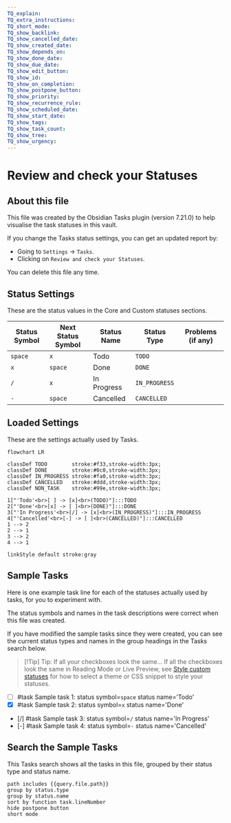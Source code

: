 ```yaml
---
TQ_explain: 
TQ_extra_instructions: 
TQ_short_mode: 
TQ_show_backlink: 
TQ_show_cancelled_date: 
TQ_show_created_date: 
TQ_show_depends_on: 
TQ_show_done_date: 
TQ_show_due_date: 
TQ_show_edit_button: 
TQ_show_id: 
TQ_show_on_completion: 
TQ_show_postpone_button: 
TQ_show_priority: 
TQ_show_recurrence_rule: 
TQ_show_scheduled_date: 
TQ_show_start_date: 
TQ_show_tags: 
TQ_show_task_count: 
TQ_show_tree: 
TQ_show_urgency: 
---
```

# Review and check your Statuses

## About this file

This file was created by the Obsidian Tasks plugin (version 7.21.0) to help visualise the task statuses in this vault.

If you change the Tasks status settings, you can get an updated report by:

- Going to `Settings` -> `Tasks`.
- Clicking on `Review and check your Statuses`.

You can delete this file any time.

## Status Settings

<!--
Switch to Live Preview or Reading Mode to see the table.
If there are any Markdown formatting characters in status names, such as '*' or '_',
Obsidian may only render the table correctly in Reading Mode.
-->

These are the status values in the Core and Custom statuses sections.

| Status Symbol | Next Status Symbol | Status Name | Status Type | Problems (if any) |
| ----- | ----- | ----- | ----- | ----- |
| `space` | `x` | Todo | `TODO` |  |
| `x` | `space` | Done | `DONE` |  |
| `/` | `x` | In Progress | `IN_PROGRESS` |  |
| `-` | `space` | Cancelled | `CANCELLED` |  |

## Loaded Settings

<!-- Switch to Live Preview or Reading Mode to see the diagram. -->

These are the settings actually used by Tasks.

```mermaid
flowchart LR

classDef TODO        stroke:#f33,stroke-width:3px;
classDef DONE        stroke:#0c0,stroke-width:3px;
classDef IN_PROGRESS stroke:#fa0,stroke-width:3px;
classDef CANCELLED   stroke:#ddd,stroke-width:3px;
classDef NON_TASK    stroke:#99e,stroke-width:3px;

1["'Todo'<br>[ ] -> [x]<br>(TODO)"]:::TODO
2["'Done'<br>[x] -> [ ]<br>(DONE)"]:::DONE
3["'In Progress'<br>[/] -> [x]<br>(IN_PROGRESS)"]:::IN_PROGRESS
4["'Cancelled'<br>[-] -> [ ]<br>(CANCELLED)"]:::CANCELLED
1 --> 2
2 --> 1
3 --> 2
4 --> 1

linkStyle default stroke:gray
```


## Sample Tasks

Here is one example task line for each of the statuses actually used by tasks, for you to experiment with.

The status symbols and names in the task descriptions were correct when this file was created.

If you have modified the sample tasks since they were created, you can see the current status types and names in the group headings in the Tasks search below.

> [!Tip] Tip: If all your checkboxes look the same...
> If all the checkboxes look the same in Reading Mode or Live Preview, see [Style custom statuses](https://publish.obsidian.md/tasks/How+To/Style+custom+statuses) for how to select a theme or CSS snippet to style your statuses.

- [ ] #task Sample task 1: status symbol=`space` status name='Todo'
- [x] #task Sample task 2: status symbol=`x` status name='Done'
- [/] #task Sample task 3: status symbol=`/` status name='In Progress'
- [-] #task Sample task 4: status symbol=`-` status name='Cancelled'

## Search the Sample Tasks

This Tasks search shows all the tasks in this file, grouped by their status type and status name.

```tasks
path includes {{query.file.path}}
group by status.type
group by status.name
sort by function task.lineNumber
hide postpone button
short mode
```
